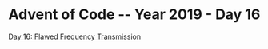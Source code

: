# Advent of Code -- Year 2019 - Day 16

[Day 16: Flawed Frequency Transmission](https://adventofcode.com/2019/day/16)

